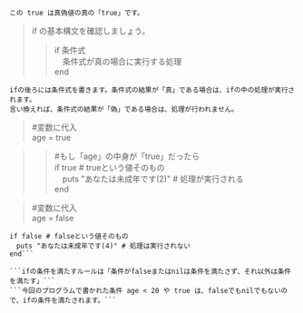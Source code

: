 ```この true は真偽値の真の「true」です。```  
  
> if の基本構文を確認しましょう。   
>> if 条件式  
　条件式が真の場合に実行する処理  
end  

```ifの後ろには条件式を書きます。条件式の結果が「真」である場合は、ifの中の処理が実行されます。```  
```言い換えれば、条件式の結果が「偽」である場合は、処理が行われません。```  

> #変数に代入  
age = true 
  
>> #もし「age」の中身が「true」だったら  
if true # trueという値そのもの  
　puts "あなたは未成年です(2)" # 処理が実行される  
end  
  
> #変数に代入  
age = false  
  
```#もし「age」の中身が「false」だったら  
if false # falseという値そのもの  
　puts "あなたは未成年です(4)" # 処理は実行されない  
end```  
  
```ifの条件を満たすルールは「条件がfalseまたはnilは条件を満たさず、それ以外は条件を満たす」```    
```今回のプログラムで書かれた条件 age < 20 や true は、falseでもnilでもないので、ifの条件を満たされます。```  

　　
